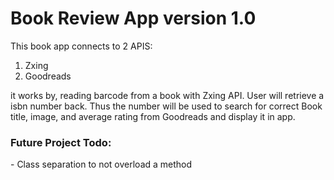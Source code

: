 <h1>Book Review App version 1.0</h1>

This book app connects to 2 APIS:
1. Zxing 
2. Goodreads

it works by, reading barcode from a book with Zxing API. User will retrieve a isbn number back. Thus the number will be used to search for correct Book title, image, and average rating from Goodreads and display it in app.

<h3>Future Project Todo:</h3>
- Class separation to not overload a method
